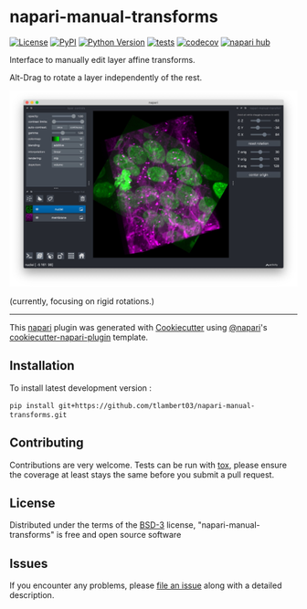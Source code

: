 # napari-manual-transforms

[![License](https://img.shields.io/pypi/l/napari-manual-transforms.svg?color=green)](https://github.com/tlambert03/napari-manual-transforms/raw/main/LICENSE)
[![PyPI](https://img.shields.io/pypi/v/napari-manual-transforms.svg?color=green)](https://pypi.org/project/napari-manual-transforms)
[![Python Version](https://img.shields.io/pypi/pyversions/napari-manual-transforms.svg?color=green)](https://python.org)
[![tests](https://github.com/tlambert03/napari-manual-transforms/workflows/tests/badge.svg)](https://github.com/tlambert03/napari-manual-transforms/actions)
[![codecov](https://codecov.io/gh/tlambert03/napari-manual-transforms/branch/main/graph/badge.svg)](https://codecov.io/gh/tlambert03/napari-manual-transforms)
[![napari hub](https://img.shields.io/endpoint?url=https://api.napari-hub.org/shields/napari-manual-transforms)](https://napari-hub.org/plugins/napari-manual-transforms)

Interface to manually edit layer affine transforms.

Alt-Drag to rotate a layer independently of the rest.

![Plugin Preview](/preview.jpeg)

(currently, focusing on rigid rotations.)

----------------------------------

This [napari] plugin was generated with [Cookiecutter] using [@napari]'s [cookiecutter-napari-plugin] template.

## Installation

<!-- You can install `napari-manual-transforms` via [pip]:

    pip install napari-manual-transforms -->


To install latest development version :

    pip install git+https://github.com/tlambert03/napari-manual-transforms.git


## Contributing

Contributions are very welcome. Tests can be run with [tox], please ensure
the coverage at least stays the same before you submit a pull request.

## License

Distributed under the terms of the [BSD-3] license,
"napari-manual-transforms" is free and open source software

## Issues

If you encounter any problems, please [file an issue] along with a detailed description.

[napari]: https://github.com/napari/napari
[Cookiecutter]: https://github.com/audreyr/cookiecutter
[@napari]: https://github.com/napari
[MIT]: http://opensource.org/licenses/MIT
[BSD-3]: http://opensource.org/licenses/BSD-3-Clause
[GNU GPL v3.0]: http://www.gnu.org/licenses/gpl-3.0.txt
[GNU LGPL v3.0]: http://www.gnu.org/licenses/lgpl-3.0.txt
[Apache Software License 2.0]: http://www.apache.org/licenses/LICENSE-2.0
[Mozilla Public License 2.0]: https://www.mozilla.org/media/MPL/2.0/index.txt
[cookiecutter-napari-plugin]: https://github.com/napari/cookiecutter-napari-plugin

[file an issue]: https://github.com/tlambert03/napari-manual-transforms/issues

[napari]: https://github.com/napari/napari
[tox]: https://tox.readthedocs.io/en/latest/
[pip]: https://pypi.org/project/pip/
[PyPI]: https://pypi.org/
